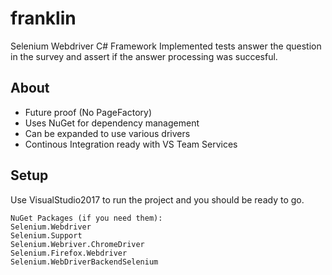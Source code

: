 # franklin
Selenium Webdriver C# Framework
Implemented tests answer the question in the survey and assert if the answer processing was succesful.

## About
* Future proof (No PageFactory)
* Uses NuGet for dependency management
* Can be expanded to use various drivers
* Continous Integration ready with VS Team Services

## Setup
Use VisualStudio2017 to run the project and you should be ready to go.
```
NuGet Packages (if you need them):
Selenium.Webdriver
Selenium.Support
Selenium.Webriver.ChromeDriver
Selenium.Firefox.Webdriver
Selenium.WebDriverBackendSelenium
```
